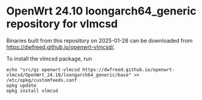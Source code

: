 OpenWrt 24.10 loongarch64_generic repository for vlmcsd
========

Binaries built from this repository on 2025-01-28 can be downloaded from <https://dwfreed.github.io/openwrt-vlmcsd/>.

To install the vlmcsd package, run

```
echo "src/gz openwrt-vlmcsd https://dwfreed.github.io/openwrt-vlmcsd/OpenWrt_24.10/loongarch64_generic/base" >> /etc/opkg/customfeeds.conf
opkg update
opkg install vlmcsd
```
